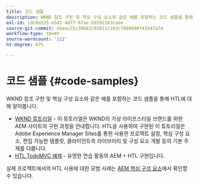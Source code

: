 ```yaml
---
title: 코드 샘플
description: WKND 참조 구현 및 핵심 구성 요소와 같은 예를 포함하는 코드 샘플을 통해 HTL에 대해 알아봅니다.
exl-id: cdc0a525-e5d1-4d7f-97ae-b9192163caee
source-git-commit: ebeac25c38b81c92011c163c7860688f43547a7d
workflow-type: tm+mt
source-wordcount: '112'
ht-degree: 67%

---
```



# 코드 샘플 {#code-samples}

WKND 참조 구현 및 핵심 구성 요소와 같은 예를 포함하는 코드 샘플을 통해 HTL에 대해 알아봅니다.

* [WKND 튜토리얼](https://experienceleague.adobe.com/en/docs/experience-manager-learn/getting-started-wknd-tutorial-develop/overview) - 이 튜토리얼은 WKND의 가상 라이프스타일 브랜드를 위한 AEM 사이트의 구현 과정을 안내합니다. HTL을 사용하여 구현된 이 튜토리얼은 Adobe Experience Manager Sites를 통한 사용한 프로젝트 설정, 핵심 구성 요소, 편집 가능한 템플릿, 클라이언트측 라이브러리 및 구성 요소 개발 등의 기본 주제를 다룹니다.
* [HTL TodoMVC 예제](https://github.com/Adobe-Marketing-Cloud/aem-htl-sample-todomvc) - 유명한 연습 활동의 AEM + HTL 구현입니다.

실제 프로젝트에서의 HTL 사용에 대한 모범 사례는 [AEM 핵심 구성 요소](https://experienceleague.adobe.com/ko/docs/experience-manager-core-components/using/introduction)에서 확인할 수 있습니다.
